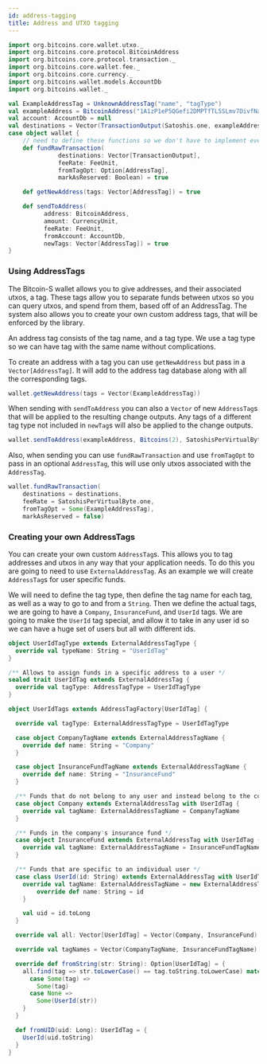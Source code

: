 ```yaml
---
id: address-tagging
title: Address and UTXO tagging
---
```


```scala mdoc:invisible
import org.bitcoins.core.wallet.utxo._
import org.bitcoins.core.protocol.BitcoinAddress
import org.bitcoins.core.protocol.transaction._
import org.bitcoins.core.wallet.fee._
import org.bitcoins.core.currency._
import org.bitcoins.wallet.models.AccountDb
import org.bitcoins.wallet._

val ExampleAddressTag = UnknownAddressTag("name", "tagType")
val exampleAddress = BitcoinAddress("1A1zP1eP5QGefi2DMPTfTL5SLmv7DivfNa")
val account: AccountDb = null
val destinations = Vector(TransactionOutput(Satoshis.one, exampleAddress.scriptPubKey))
case object wallet {
    // need to define these functions so we don't have to implement every function
    def fundRawTransaction(
              destinations: Vector[TransactionOutput],
              feeRate: FeeUnit,
              fromTagOpt: Option[AddressTag],
              markAsReserved: Boolean) = true

    def getNewAddress(tags: Vector[AddressTag]) = true

    def sendToAddress(
          address: BitcoinAddress,
          amount: CurrencyUnit,
          feeRate: FeeUnit,
          fromAccount: AccountDb,
          newTags: Vector[AddressTag]) = true
}
```

### Using AddressTags

The Bitcoin-S wallet allows you to give addresses, and their associated utxos,
a tag. These tags allow you to separate funds between utxos so you can query utxos,
and spend from them, based off of an AddressTag. The system also allows you to create
your own custom address tags, that will be enforced by the library.

An address tag consists of the tag name, and a tag type. We use a tag type so we can have
tag with the same name without complications.

To create an address with a tag you can use `getNewAddress` but pass in a `Vector[AddressTag]`.
It will add to the address tag database along with all the corresponding tags.

```scala mdoc:silent
wallet.getNewAddress(tags = Vector(ExampleAddressTag)) 
```

When sending with `sendToAddress` you can also a `Vector` of new `AddressTag`s that will be applied to the
resulting change outputs. Any tags of a different tag type not included in `newTag`s will also be applied to
the change outputs.

```scala mdoc:silent
wallet.sendToAddress(exampleAddress, Bitcoins(2), SatoshisPerVirtualByte.one, account, Vector(ExampleAddressTag)) 
```

Also, when sending you can use `fundRawTransaction` and use `fromTagOpt` to pass in an optional `AddressTag`,
this will use only utxos associated with the `AddressTag`.

```scala mdoc:silent
wallet.fundRawTransaction(
    destinations = destinations,
    feeRate = SatoshisPerVirtualByte.one,
    fromTagOpt = Some(ExampleAddressTag),
    markAsReserved = false)
```

### Creating your own AddressTags

You can create your own custom `AddressTag`s. This allows you to tag addresses and utxos in any way that your
application needs. To do this you are going to need to use `ExternalAddressTag`.  As an example we will create
`AddressTag`s for user specific funds.

We will need to define the tag type, then define the tag name for each tag, as well as a way to go to and
from a `String`. Then we define the actual tags, we are going to have a `Company`, `InsuranceFund`, and `UserId`
tags. We are going to make the `UserId` tag special, and allow it to take in any user id so we can have a huge
set of users but all with different ids.

```scala mdoc:silent
object UserIdTagType extends ExternalAddressTagType {
  override val typeName: String = "UserIdTag"
}

/** Allows to assign funds in a specific address to a user */
sealed trait UserIdTag extends ExternalAddressTag {
  override val tagType: AddressTagType = UserIdTagType
}

object UserIdTags extends AddressTagFactory[UserIdTag] {

  override val tagType: ExternalAddressTagType = UserIdTagType

  case object CompanyTagName extends ExternalAddressTagName {
    override def name: String = "Company"
  }

  case object InsuranceFundTagName extends ExternalAddressTagName {
    override def name: String = "InsuranceFund"
  }

  /** Funds that do not belong to any user and instead belong to the company */
  case object Company extends ExternalAddressTag with UserIdTag {
    override val tagName: ExternalAddressTagName = CompanyTagName
  }

  /** Funds in the company's insurance fund */
  case object InsuranceFund extends ExternalAddressTag with UserIdTag {
    override val tagName: ExternalAddressTagName = InsuranceFundTagName
  }

  /** Funds that are specific to an individual user */
  case class UserId(id: String) extends ExternalAddressTag with UserIdTag {
    override val tagName: ExternalAddressTagName = new ExternalAddressTagName {
        override def name: String = id
    }

    val uid = id.toLong
  }

  override val all: Vector[UserIdTag] = Vector(Company, InsuranceFund)

  override val tagNames = Vector(CompanyTagName, InsuranceFundTagName)

  override def fromString(str: String): Option[UserIdTag] = {
    all.find(tag => str.toLowerCase() == tag.toString.toLowerCase) match {
      case Some(tag) =>
        Some(tag)
      case None =>
        Some(UserId(str))
    }
  }

  def fromUID(uid: Long): UserIdTag = {
    UserId(uid.toString)
  }
}
```
